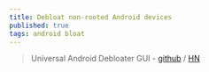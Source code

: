 ```yaml
---
title: Debloat non-rooted Android devices
published: true
tags: android bloat
---
```

> Universal Android Debloater GUI - [github](https://github.com/0x192/universal-android-debloater?tab=readme-ov-file#universal-android-debloater-gui) / [HN](https://news.ycombinator.com/item?id=39730962)